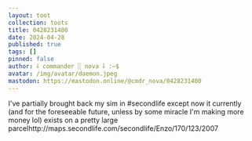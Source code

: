 ```yaml
---
layout: toot
collection: toots
title: 0428231400
date: 2024-04-28
published: true
tags: []
pinned: false
author: ⸸ commander ░ nova ⸸ :~$
avatar: /img/avatar/daemon.jpeg
mastodon: https://mastodon.online/@cmdr_nova/0428231400
---
```


I've partially brought back my sim in #secondlife except now it currently (and for the foreseeable future, unless by some miracle I'm making more money lol) exists on a pretty large parcelhttp://maps.secondlife.com/secondlife/Enzo/170/123/2007
